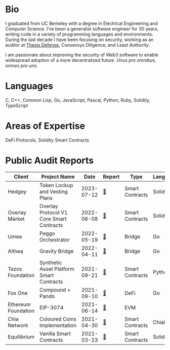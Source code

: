 # Bio

I graduated from UC Berkeley with a degree in Electrical Engineering and Computer Science. I’ve been a generalist software engineer for 30 years, writing code in a variety of programming languages and environments. During the last decade I have been focusing on security, working as an auditor at [Thesis Defense](https://thesis.co/defense), Consensys Diligence, and Least Authority.

I am passionate about improving the security of Web3 software to enable widespread adoption of a more decentralized future. _Unus pro omnibus, omnes pro uno._

# Languages

C, C++, Common Lisp, Go, JavaScript, Pascal, Python, Ruby, Solidity, TypeScript

# Areas of Expertise

DeFi Protocols, Solidity Smart Contracts

# Public Audit Reports

| Client              | Project Name                             | Date       | Report                                                                                                                                                                                       | Type            | Language |
| ------------------- | ---------------------------------------- | ---------- | -------------------------------------------------------------------------------------------------------------------------------------------------------------------------------------------- | --------------- | -------- |
| Hedgey              | Token Lockup and Vesting Plans           | 2023-07-12 | [📄](https://davidbraunthesis.github.io/DavidBraunThesishttps://davidbraunthesis.github.io/DavidBraunThesis/Audit%20Reports/Consensys%20Diligence/hedgey-token-plans-audit-2023-06.pdf)      | Smart Contracts | Solidity |
| Overlay Market      | Overlay Protocol V1 Core Smart Contracts | 2022-06-08 | [📄](https://davidbraunthesis.github.io/DavidBraunThesis/Audit%20Reports/Least%20Authority/LeastAuthority_Overlay_Market_V1_Core_Smart_Contracts_Final_Audit_Report.pdf)                     | Smart Contracts | Solidity |
| Umee                | Peggo Orchestrator                       | 2022-05-19 | [📄](https://davidbraunthesis.github.io/DavidBraunThesis/Audit%20Reports/Least%20Authority/LeastAuthority_Umee_Peggo_Orchestrator_Updated_Final_Audit_Report.pdf)                            | Bridge          | Go       |
| Althea              | Gravity Bridge                           | 2022-04-11 | [📄](https://davidbraunthesis.github.io/DavidBraunThesis/Audit%20Reports/Least%20Authority/LeastAuthority_Althea_Gravity%20Bridge_Final_Audit_Report.pdf)                                    | Bridge          | Go       |
| Tezos Foundation    | Synthetic Asset Platform Smart Contracts | 2021-09-21 | [📄](https://davidbraunthesis.github.io/DavidBraunThesis/Audit%20Reports/Least%20Authority/Least-Authority-Tezos-Foundation-Synthetic-Asset-Platform-Smart-Contracts-Final-Audit-Report.pdf) | Smart Contracts | Python   |
| Fox One             | Compound + Pando                         | 2021-09-10 | [📄](https://davidbraunthesis.github.io/DavidBraunThesis/Audit%20Reports/Least%20Authority/LeastAuthority_FoxOne_Compound_Pando_Final_Audit_Report.pdf)                                      | DeFi            | Go       |
| Ethereum Foundation | EIP-3074                                 | 2021-06-14 | [📄](https://davidbraunthesis.github.io/DavidBraunThesis/Audit%20Reports/Least%20Authority/LeastAuthority_Ethereum_Foundation_EIP-3074_Final_Audit_Report.pdf)                               | EVM             |
| Chia Network        | Coloured Coins Implementation            | 2021-04-30 | [📄](https://davidbraunthesis.github.io/DavidBraunThesis/Audit%20Reports/Least%20Authority/LeastAuthority_Chia_Network_Coloured_Coin_Implementation_Final_Audit_Report.pdf)                  | Smart Contracts | Chialisp |
| Equilibrium         | Vanilla Smart Contracts                  | 2021-03-23 | [📄](https://davidbraunthesis.github.io/DavidBraunThesis/Audit%20Reports/Least%20Authority/LeastAuthority_Equilibrium_Vanilla_Contracts_Final_Audit_Report.pdf)                              | Smart Contracts | Solidity |
